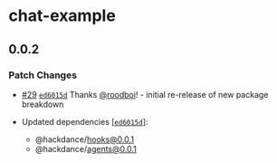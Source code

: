 # chat-example

## 0.0.2

### Patch Changes

- [#29](https://github.com/hack-dance/agents/pull/29) [`ed6015d`](https://github.com/hack-dance/agents/commit/ed6015d732b690f960045bdb500be7924f4d59ff) Thanks [@roodboi](https://github.com/roodboi)! - initial re-release of new package breakdown

- Updated dependencies [[`ed6015d`](https://github.com/hack-dance/agents/commit/ed6015d732b690f960045bdb500be7924f4d59ff)]:
  - @hackdance/hooks@0.0.1
  - @hackdance/agents@0.0.1
